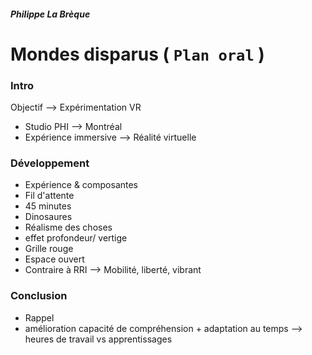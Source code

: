 
##### Philippe La Brèque

# Mondes disparus ( `Plan oral` )

### Intro

Objectif --> Expérimentation VR
- Studio PHI --> Montréal
- Expérience immersive --> Réalité virtuelle


### Développement

- Expérience & composantes
- Fil d'attente
- 45 minutes
- Dinosaures
- Réalisme des choses
- effet profondeur/ vertige
- Grille rouge
- Espace ouvert
- Contraire à RRI --> Mobilité, liberté, vibrant

### Conclusion

- Rappel
- amélioration capacité de compréhension + adaptation au temps --> heures de travail vs apprentissages
 


